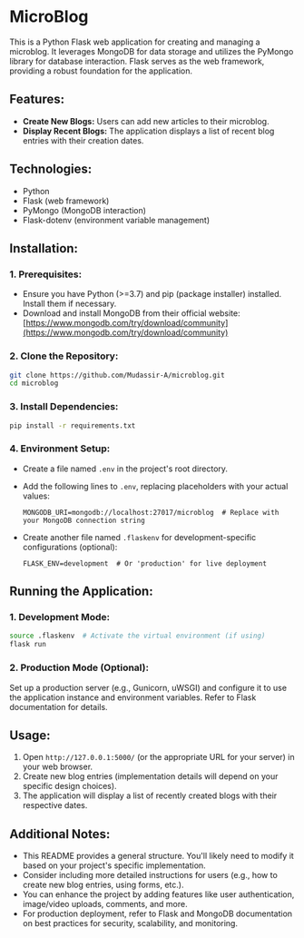 # **MicroBlog**

This is a Python Flask web application for creating and managing a microblog. It leverages MongoDB for data storage and utilizes the PyMongo library for database interaction. Flask serves as the web framework, providing a robust foundation for the application.

## **Features:**

- **Create New Blogs:** Users can add new articles to their microblog.
- **Display Recent Blogs:** The application displays a list of recent blog entries with their creation dates.

## **Technologies:**

- Python
- Flask (web framework)
- PyMongo (MongoDB interaction)
- Flask-dotenv (environment variable management)

## **Installation:**

### 1. **Prerequisites:**
   - Ensure you have Python (>=3.7) and pip (package installer) installed. Install them if necessary.
   - Download and install MongoDB from their official website: [https://www.mongodb.com/try/download/community](https://www.mongodb.com/try/download/community)

### 2. **Clone the Repository:**
   ```bash
   git clone https://github.com/Mudassir-A/microblog.git
   cd microblog
   ```

### 3. **Install Dependencies:**
   ```bash
   pip install -r requirements.txt
   ```

### 4. **Environment Setup:**
   - Create a file named `.env` in the project's root directory.
   - Add the following lines to `.env`, replacing placeholders with your actual values:

     ```
     MONGODB_URI=mongodb://localhost:27017/microblog  # Replace with your MongoDB connection string
     ```

   - Create another file named `.flaskenv` for development-specific configurations (optional):

     ```
     FLASK_ENV=development  # Or 'production' for live deployment
     ```

## **Running the Application:**

### 1. **Development Mode:**
   ```bash
   source .flaskenv  # Activate the virtual environment (if using)
   flask run
   ```

### 2. **Production Mode (Optional):**
   Set up a production server (e.g., Gunicorn, uWSGI) and configure it to use the application instance and environment variables. Refer to Flask documentation for details.

## **Usage:**

1. Open `http://127.0.0.1:5000/` (or the appropriate URL for your server) in your web browser.
2. Create new blog entries (implementation details will depend on your specific design choices).
3. The application will display a list of recently created blogs with their respective dates.

## **Additional Notes:**

- This README provides a general structure. You'll likely need to modify it based on your project's specific implementation.
- Consider including more detailed instructions for users (e.g., how to create new blog entries, using forms, etc.).
- You can enhance the project by adding features like user authentication, image/video uploads, comments, and more.
- For production deployment, refer to Flask and MongoDB documentation on best practices for security, scalability, and monitoring.
